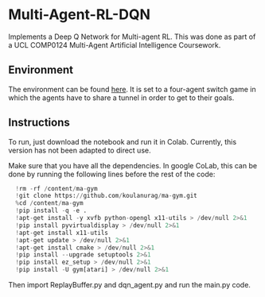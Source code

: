 # Multi-Agent-RL-DQN
Implements a Deep Q Network for Multi-agent RL. This was done as part of a UCL COMP0124 Multi-Agent Artificial Intelligence Coursework. 

## Environment
The environment can be found [here](https://github.com/koulanurag/ma-gym). It is set to a four-agent switch game in which the agents have to share a tunnel in order to get to their goals. 

## Instructions
To run, just download the notebook and run it in Colab. Currently, this version has not been adapted to direct use. 

Make sure that you have all the dependencies. In google CoLab, this can be done by running the following lines before the rest of the code:

```python
  !rm -rf /content/ma-gym  
  !git clone https://github.com/koulanurag/ma-gym.git 
  %cd /content/ma-gym 
  !pip install -q -e . 
  !apt-get install -y xvfb python-opengl x11-utils > /dev/null 2>&1
  !pip install pyvirtualdisplay > /dev/null 2>&1
  !apt-get install x11-utils
  !apt-get update > /dev/null 2>&1
  !apt-get install cmake > /dev/null 2>&1
  !pip install --upgrade setuptools 2>&1
  !pip install ez_setup > /dev/null 2>&1
  !pip install -U gym[atari] > /dev/null 2>&1
```
  
Then import ReplayBuffer.py and dqn_agent.py and run the main.py code.
